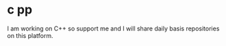 # c pp
I am working on C++ so support me and I will share daily basis repositories on this  platform.  
